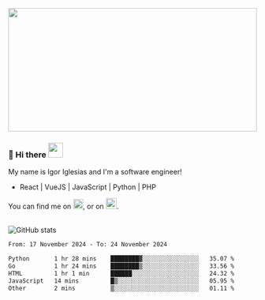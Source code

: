 <img src="https://c.tenor.com/KjVxfRrrncUAAAAd/matrix.gif" width="100%" height="250px">

### 🔭 Hi there <img src="https://raw.githubusercontent.com/MartinHeinz/MartinHeinz/master/wave.gif" width="30px">


My name is Igor Iglesias and I'm a software engineer!
<br>

<ul>
  <li> React | VueJS | JavaScript | Python | PHP </li>
</ul>
You can find me on <a href="https://twitter.com/IgorIglesias5"><img src="https://i.imgur.com/JLLlB5S.png" width="20px"></a>, or on <a href="https://www.linkedin.com/in/igor-iglesias-62478428/"><img src="https://i.imgur.com/PXyIkWx.png" width="22px"></a>.

<br>
<br>

![GitHub stats](https://github-readme-stats.vercel.app/api?username=igoiglesias&show_icons=true&count_private=true&theme=chartreuse-dark&hide_title=true)

<!--START_SECTION:waka-->

```txt
From: 17 November 2024 - To: 24 November 2024

Python       1 hr 28 mins    ████████▓░░░░░░░░░░░░░░░░   35.07 %
Go           1 hr 24 mins    ████████▒░░░░░░░░░░░░░░░░   33.56 %
HTML         1 hr 1 min      ██████░░░░░░░░░░░░░░░░░░░   24.32 %
JavaScript   14 mins         █▒░░░░░░░░░░░░░░░░░░░░░░░   05.95 %
Other        2 mins          ▒░░░░░░░░░░░░░░░░░░░░░░░░   01.11 %
```

<!--END_SECTION:waka-->
